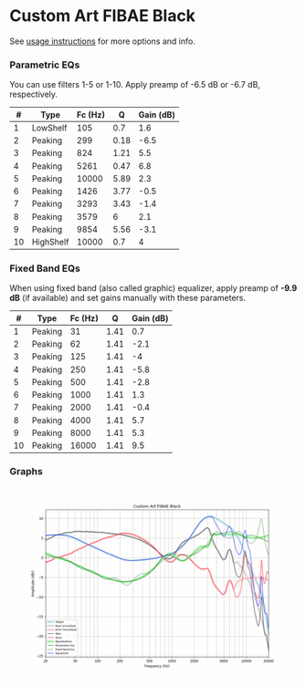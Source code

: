 # Custom Art FIBAE Black
See [usage instructions](https://github.com/jaakkopasanen/AutoEq#usage) for more options and info.

### Parametric EQs
You can use filters 1-5 or 1-10. Apply preamp of -6.5 dB or -6.7 dB, respectively.

|   # | Type      |   Fc (Hz) |    Q |   Gain (dB) |
|-----|-----------|-----------|------|-------------|
|   1 | LowShelf  |       105 | 0.7  |         1.6 |
|   2 | Peaking   |       299 | 0.18 |        -6.5 |
|   3 | Peaking   |       824 | 1.21 |         5.5 |
|   4 | Peaking   |      5261 | 0.47 |         6.8 |
|   5 | Peaking   |     10000 | 5.89 |         2.3 |
|   6 | Peaking   |      1426 | 3.77 |        -0.5 |
|   7 | Peaking   |      3293 | 3.43 |        -1.4 |
|   8 | Peaking   |      3579 | 6    |         2.1 |
|   9 | Peaking   |      9854 | 5.56 |        -3.1 |
|  10 | HighShelf |     10000 | 0.7  |         4   |

### Fixed Band EQs
When using fixed band (also called graphic) equalizer, apply preamp of **-9.9 dB** (if available) and set gains manually with these parameters.

|   # | Type    |   Fc (Hz) |    Q |   Gain (dB) |
|-----|---------|-----------|------|-------------|
|   1 | Peaking |        31 | 1.41 |         0.7 |
|   2 | Peaking |        62 | 1.41 |        -2.1 |
|   3 | Peaking |       125 | 1.41 |        -4   |
|   4 | Peaking |       250 | 1.41 |        -5.8 |
|   5 | Peaking |       500 | 1.41 |        -2.8 |
|   6 | Peaking |      1000 | 1.41 |         1.3 |
|   7 | Peaking |      2000 | 1.41 |        -0.4 |
|   8 | Peaking |      4000 | 1.41 |         5.7 |
|   9 | Peaking |      8000 | 1.41 |         5.3 |
|  10 | Peaking |     16000 | 1.41 |         9.5 |

### Graphs
![](./Custom%20Art%20FIBAE%20Black.png)
